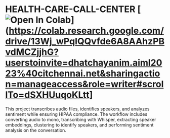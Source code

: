 # HEALTH-CARE-CALL-CENTER [![Open In Colab](https://colab.research.google.com/assets/colab-badge.svg)](https://colab.research.google.com/drive/13Wj_wPqIQQvfde6A8AAhzPBvdMCZjjhG?userstoinvite=dhatchayanim.aiml2023%40citchennai.net&sharingaction=manageaccess&role=writer#scrollTo=dSXHUuqoKLtt]
This project transcribes audio files, identifies speakers, and analyzes sentiment while ensuring HIPAA compliance. The workflow includes converting audio to mono, transcribing with Whisper, extracting speaker embeddings, clustering to identify speakers, and performing sentiment analysis on the conversation.
